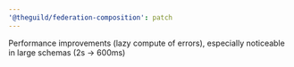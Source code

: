 ```yaml
---
'@theguild/federation-composition': patch
---
```


Performance improvements (lazy compute of errors), especially noticeable in large schemas (2s -> 600ms)
